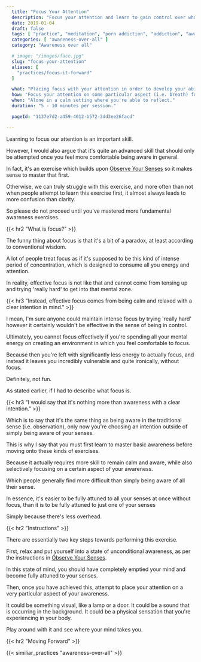 ```yaml
---
  title: "Focus Your Attention"
  description: "Focus your attention and learn to gain control over what our minds pay attention to."
  date: 2019-01-04
  draft: false
  tags: [ "practice", "meditation", "porn addiction", "addiction", "awareness", "awareness exercises", "perspective", "nofap", "neverfap", "neverfap deluxe" ]
  categories: [ "awareness-over-all" ]
  category: "Awareness over all"

  # image: "/images/face.jpg"
  slug: "focus-your-attention"
  aliases: [
    "practices/focus-it-forward"
  ]

  what: "Placing focus with your attention in order to develop your ability to focus."
  how: "Focus your attention on some particular aspect (i.e. breath) for the entire duration of the exercise."
  when: "Alone in a calm setting where you're able to reflect."
  duration: "5 - 10 minutes per session."

  pageId: "1137e7d2-a459-4012-b572-3dd3ee26facd"

---
```


<!-- VERY HAPPY WITH THIS -->

Learning to focus our attention is an important skill.

However, I would also argue that it's quite an advanced skill that should only be attempted once you feel more comfortable being aware in general.

In fact, it's an exercise which builds upon <a class="link" href="/practices/observe-your-senses">Observe Your Senses</a> so it makes sense to master that first.

Otherwise, we can truly struggle with this exercise, and more often than not when people attempt to learn this exercise first, it almost always leads to more confusion than clarity.

So please do not proceed until you've mastered more fundamental awareness exercises. 

{{< hr2 "What is focus?" >}}

The funny thing about focus is that it's a bit of a paradox, at least according to conventional wisdom.

A lot of people treat focus as if it's supposed to be this kind of intense period of concentration, which is designed to consume all you energy and attention.

In reality, effective focus is not like that and cannot come from tensing up and trying 'really hard' to get into that mental zone.


{{< hr3 "Instead, effective focus comes from being calm and relaxed with a clear intention in mind." >}}


I mean, I'm sure anyone could maintain intense focus by trying 'really hard' however it certainly wouldn't be effective in the sense of being in control.

Ultimately, you cannot focus effectively if you're spending all your mental energy on creating an environment in which you feel comfortable to focus.

Because then you're left with significantly less energy to actually focus, and instead it leaves you incredibly vulnerable and quite ironically, without focus.

Definitely, not fun.

As stated earlier, if I had to describe what focus is.


{{< hr3 "I would say that it's nothing more than awareness with a clear intention." >}} 


Which is to say that it's the same thing as being aware in the traditional sense (i.e. observation), only now you're choosing an intention outside of simply being aware of your senses.

This is why I say that you must first learn to master basic awareness before moving onto these kinds of exercises. 

Because it actually requires more skill to remain calm and aware, while also selectively focusing on a certain aspect of your awareness.

Which people generally find more difficult than simply being aware of all their sense.

In essence, it's easier to be fully attuned to all your senses at once without focus, than it is to be fully attuned to just one of your senses

Simply because there's less overhead.


{{< hr2 "Instructions" >}}


There are essentially two key steps towards performing this exercise.

First, relax and put yourself into a state of unconditional awareness, as per the instructions in <a class="link" href="/practices/observe-your-senses">Observe Your Senses</a>.

In this state of mind, you should have completely emptied your mind and become fully attuned to your senses.

Then, once you have achieved this, attempt to place your attention on a very particular aspect of your awareness. 

It could be something visual, like a lamp or a door. It could be a sound that is occurring in the background. It could be a physical sensation that you're experiencing in your body. 

Play around with it and see where your mind takes you.


{{< hr2 "Moving Forward" >}}

{{< similiar_practices "awareness-over-all" >}}


<!-- 
{{< hr2 "Additional Resources" >}}  -->

<!-- maybe link to other  -->

